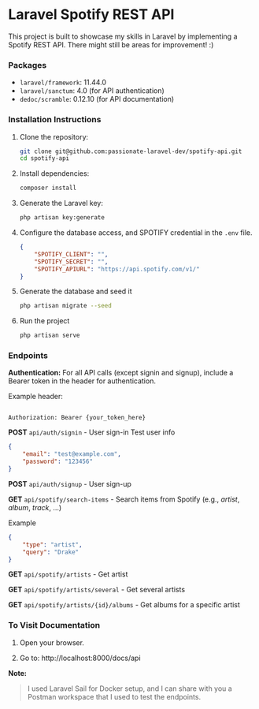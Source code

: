 # Laravel Spotify REST API

This project is built to showcase my skills in Laravel by implementing a Spotify REST API.
There might still be areas for improvement! :)

### Packages

-   `laravel/framework`: 11.44.0
-   `laravel/sanctum`: 4.0 (for API authentication)
-   `dedoc/scramble`: 0.12.10 (for API documentation)

### Installation Instructions

1.  Clone the repository:

    ```bash
    git clone git@github.com:passionate-laravel-dev/spotify-api.git
    cd spotify-api
    ```

2.  Install dependencies:

    ```bash
    composer install

    ```

3.  Generate the Laravel key:

    ```bash
    php artisan key:generate

    ```

4.  Configure the database access, and SPOTIFY credential in the `.env` file.

    ```json
    {
        "SPOTIFY_CLIENT": "",
        "SPOTIFY_SECRET": "",
        "SPOTIFY_APIURL": "https://api.spotify.com/v1/"
    }
    ```

5.  Generate the database and seed it

    ```bash
    php artisan migrate --seed

    ```

6.  Run the project

    ```bash
    php artisan serve

    ```

### Endpoints

**Authentication:**
For all API calls (except signin and signup), include a Bearer token in the header for authentication.

Example header:

```

Authorization: Bearer {your_token_here}

```

**POST** `api/auth/signin` - User sign-in
Test user info

```json
{
    "email": "test@example.com",
    "password": "123456"
}
```

**POST** `api/auth/signup` - User sign-up

**GET** `api/spotify/search-items` - Search items from Spotify (e.g., _artist_, _album_, _track_, ...)

Example

```json
{
    "type": "artist",
    "query": "Drake"
}
```

**GET** `api/spotify/artists` - Get artist

**GET** `api/spotify/artists/several` - Get several artists

**GET** `api/spotify/artists/{id}/albums` - Get albums for a specific artist

### To Visit Documentation

1. Open your browser.

2. Go to: http://localhost:8000/docs/api

**Note:**

> I used Laravel Sail for Docker setup, and I can share with you a Postman workspace that I used to test the endpoints.
